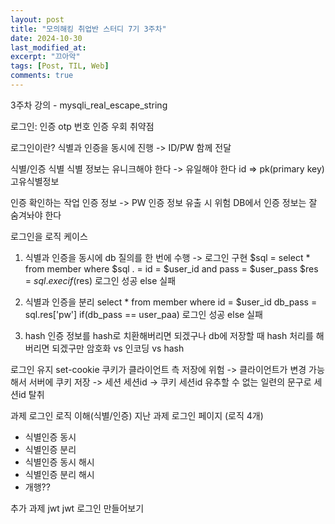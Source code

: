 ```yaml
---
layout: post
title: "모의해킹 취업반 스터디 7기 3주차"
date: 2024-10-30
last_modified_at:
excerpt: "끄아악"
tags: [Post, TIL, Web]
comments: true
---
```


3주차 강의 - <?=$var?>
mysqli_real_escape_string

로그인: 인증
otp 번호 인증 우회 취약점

로그인이란? 식별과 인증을 동시에 진행 -> ID/PW 함께 전달

식별/인증
식별
식별 정보는 유니크해야 한다 -> 유일해야 한다
id => pk(primary key)
고유식별정보

인증
확인하는 작업
인증 정보 -> PW
인증 정보 유출 시 위험
DB에서 인증 정보는 잘 숨겨놔야 한다

로그인을 로직 케이스
1. 식별과 인증을 동시에
db 질의를 한 번에 수행 -> 로그인 구현
$sql = select * from member where
$sql . = id = $user_id and pass = $user_pass
$res = $sql.exec
if($res) 로그인 성공
else 실패

2. 식별과 인증을 분리
select * from member where id = $user_id
db_pass = sql.res['pw']
if(db_pass == user_paa) 로그인 성공
else 실패

3. hash
인증 정보를 hash로 치환해버리면 되겠구나
db에 저장할 때 hash 처리를 해버리면 되겠구만
암호화 vs 인코딩 vs hash

로그인 유지
set-cookie
쿠키가 클라이언트 측 저장에 위험 -> 클라이언트가 변경 가능해서
서버에 쿠키 저장 -> 세션
세션id -> 쿠키
세션id 유추할 수 없는 일련의 문구로
세션id 탈취

과제
로그인 로직 이해(식별/인증)
지난 과제
로그인 페이지 (로직 4개)
- 식별인증 동시
- 식별인증 분리
- 식별인증 동시 해시
- 식별인증 분리 해시
- 개행??

추가 과제
jwt
jwt 로그인 만들어보기